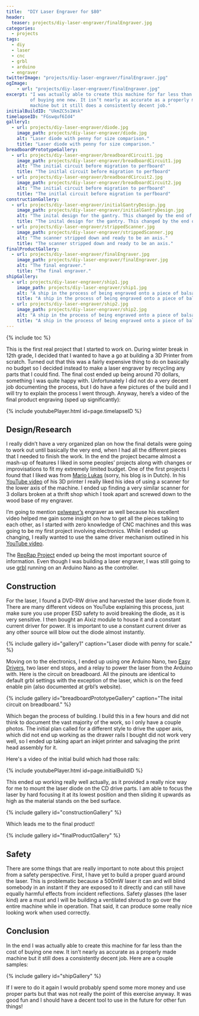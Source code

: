 ```yaml
---
title:  "DIY Laser Engraver for $80"
header:
  teaser: projects/diy-laser-engraver/finalEngraver.jpg
categories:
  - projects
tags:
  - diy
  - laser
  - cnc
  - grbl
  - arduino
  - engraver
twitterImage: "projects/diy-laser-engraver/finalEngraver.jpg"
ogImage:
    - url: "projects/diy-laser-engraver/finalEngraver.jpg"
excerpt: "I was actually able to create this machine for far less than the cost
         of buying one new. It isn’t nearly as accurate as a properly made
         machine but it still does a consistently decent job."
initialBuildID: "UkmZC5s1Wsk"
timelapseID: "FGswquf6Id4"
gallery1:
  - url: projects/diy-laser-engraver/diode.jpg
    image_path: projects/diy-laser-engraver/diode.jpg
    alt: "Laser diode with penny for size comparison."
    title: "Laser diode with penny for size comparison."
breadboardPrototypeGallery:
  - url: projects/diy-laser-engraver/breadboardCircuit1.jpg
    image_path: projects/diy-laser-engraver/breadboardCircuit1.jpg
    alt: "The initial circuit before migration to perfboard"
    title: "The initlal circuit before migration to perfboard"
  - url: projects/diy-laser-engraver/breadboardCircuit2.jpg
    image_path: projects/diy-laser-engraver/breadboardCircuit2.jpg
    alt: "The initial circuit before migration to perfboard"
    title: "The initlal circuit before migration to perfboard"
constructionGallery:
  - url: projects/diy-laser-engraver/initialGantryDesign.jpg
    image_path: projects/diy-laser-engraver/initialGantryDesign.jpg
    alt: "The inital design for the gantry. This changed by the end of it all."
    title: "The inital design for the gantry. This changed by the end of it all."
  - url: projects/diy-laser-engraver/strippedScanner.jpg
    image_path: projects/diy-laser-engraver/strippedScanner.jpg
    alt: "The scanner stripped down and ready to be an axis."
    title: "The scanner stripped down and ready to be an axis."
finalProductGallery:
  - url: projects/diy-laser-engraver/finalEngraver.jpg
    image_path: projects/diy-laser-engraver/finalEngraver.jpg
    alt: "The final engraver."
    title: "The final engraver."
shipGallery:
  - url: projects/diy-laser-engraver/ship1.jpg
    image_path: projects/diy-laser-engraver/ship1.jpg
    alt: "A ship in the process of being engraved onto a piece of balsa."
    title: "A ship in the process of being engraved onto a piece of balsa."
  - url: projects/diy-laser-engraver/ship2.jpg
    image_path: projects/diy-laser-engraver/ship2.jpg
    alt: "A ship in the process of being engraved onto a piece of balsa."
    title: "A ship in the process of being engraved onto a piece of balsa."
---
```


{% include toc %}

This is the first real project that I started to work on. During winter break in
12th grade, I decided that I wanted to have a go at building a 3D Printer from
scratch. Turned out that this was a fairly expensive thing to do on basically
no budget so I decided instead to make a laser engraver by recycling any parts
that I could find. The final cost ended up being around 70 dollars, something I
was quite happy with. Unfortunately I did not do a very decent job documenting
the process, but I do have a few pictures of the build and I will try to explain
the process I went through. Anyway, here’s a video of the final product
engraving (sped up significantly):

{% include youtubePlayer.html id=page.timelapseID %}

## Design/Research

I really didn’t have a very organized plan on how the final details were going
to work out until basically the very end, when I had all the different pieces
that I needed to finish the work. In the end the project became almost a mash-up
of features I liked in some peoples’ projects along with changes or
improvisations to fit my extremely limited budget. One of the first projects I
found that I liked was from [Mario Lukas](http://www.mariolukas.de/) (sorry, his
blog is in Dutch). In his [YouTube video](https://www.youtube.com/watch?v=3EZFL9W5wNk)
of his 3D printer I really liked his idea of using a scanner for the lower axis
of the machine. I ended up finding a very similar scanner for 3 dollars broken
at a thrift shop which I took apart and screwed down to the wood base of my
engraver.

I’m going to mention [pxlweavr’s](http://pxlweavr.com/) engraver as well because
his excellent video helped me gain some insight on how to get all the pieces
talking to each other, as I started with zero knowledge of CNC machines and this
was going to be my first project involving electronics. While I ended up
changing, I really wanted to use the same driver mechanism outlined in his
[YouTube video](https://www.youtube.com/watch?v=xxQ33cNIXxU).

The [RepRap Project](http://reprap.org/wiki/Main_Page) ended up being the most
important source of information. Even though I was building a laser engraver, I
was still going to use [grbl](https://github.com/grbl/grbl) running on an
Arduino Nano as the controller.

## Construction

For the laser, I found a DVD-RW drive and harvested the laser diode from it.
There are many different videos on YouTube explaining this process, just make
sure you use proper ESD safety to avoid breaking the diode, as it is very
sensitive. I then bought an Aixiz module to house it and a constant current
driver for power. It is important to use a constant current driver as any other
source will blow out the diode almost instantly.

{% include gallery id="gallery1" caption="Laser diode with penny for scale." %}

Moving on to the electronics, I ended up using one Arduino Nano, two
[Easy Drivers](http://www.schmalzhaus.com/EasyDriver/), two laser end stops, and
a relay to power the laser from the Arduino with. Here is the circuit on
breadboard. All the pinouts are identical to default grbl settings with the
exception of the laser, which is on the feed enable pin (also documented at
grbl’s website).

{% include gallery id="breadboardPrototypeGallery" caption="The inital circuit
on breadboard." %}

Which began the process of building. I build this in a few hours and did not
think to document the vast majority of the work, so I only have a couple photos.
The initial plan called for a different style to drive the upper axis, which
did not end up working as the drawer rails I bought did not work very well, so I
ended up taking apart an inkjet printer and salvaging the print head assembly
for it.

Here's a video of the initial build which had those rails:

{% include youtubePlayer.html id=page.initialBuildID %}

This ended up working really well actually, as it provided a really nice
way for me to mount the laser diode on the CD drive parts. I am able to focus
the laser by hard focusing it at its lowest position and then sliding it upwards
as high as the material stands on the bed surface.

{% include gallery id="constructionGallery" %}

Which leads me to the final product!

{% include gallery id="finalProductGallery" %}

## Safety

There are some things that are really important to note about this project from
a safety perspective. First, I have yet to build a proper guard around the
laser. This is problematic because a 500mW laser it can and will blind somebody
in an instant if they are exposed to it directly and can still have equally
harmful effects from incident reflections. Safety glasses (the laser kind) are a
must and I will be building a ventilated shroud to go over the entire machine
while in operation. That said, it can produce some really nice looking work when
used correctly.

## Conclusion

In the end I was actually able to create this machine for far less than the cost
of buying one new. It isn’t nearly as accurate as a properly made machine but it
still does a consistently decent job. Here are a couple samples:

{% include gallery id="shipGallery" %}

If I were to do it again I would probably spend some more money and use proper
parts but that was not really the point of this exercise anyway. It was good fun
and I should have a decent tool to use in the future for other fun things!
